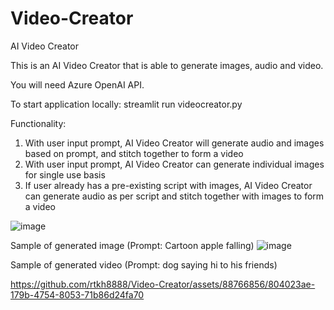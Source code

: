 # Video-Creator
AI Video Creator

This is an AI Video Creator that is able to generate images, audio and video. 

You will need Azure OpenAI API.

To start application locally: streamlit run videocreator.py

Functionality:
1) With user input prompt, AI Video Creator will generate audio and images based on prompt, and stitch together to form a video
2) With user input prompt, AI Video Creator can generate individual images for single use basis
3) If user already has a pre-existing script with images, AI Video Creator can generate audio as per script and stitch together with images to form a video

   
![image](https://github.com/rtkh8888/Video-Creator/assets/88766856/5c7eedf5-9263-4fda-b2ea-7664cb2718a9)


Sample of generated image (Prompt: Cartoon apple falling)
![image](https://github.com/rtkh8888/Video-Creator/assets/88766856/c9494e82-f21d-4ed9-8762-8837c56d89cc)


Sample of generated video (Prompt: dog saying hi to his friends)

https://github.com/rtkh8888/Video-Creator/assets/88766856/804023ae-179b-4754-8053-71b86d24fa70

